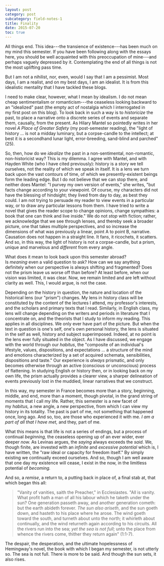 ```yaml
---
layout: post
category: post
subcategory: field-notes-1
title: Finality
date: 2015-07-20
toc: true
---
```


All things end. This idea---the transience of existence---has been much on my mind this semester. If you have been following along with the essays here, you should be well acquainted with this preoccupation of mine---and perhaps vaguely depressed by it. Contemplating the end of all things is not the most uplifting pass time.

But I am not a nihilist, nor, even, would I say that I am a pessimist. Most days, I am a realist, and on my best days, I am an idealist. It is from this idealistic mentality that I have tackled these blogs.

I need to make clear, however, what I mean by idealism. I do not mean cheap sentimentalism or romanticism---the ceaseless looking backward to an "idealized" past (the empty act of nostalgia which I interrogated in my first post on this blog). To look back in such a way is to *historicize* the past, to place a narrative onto a discrete series of events and separate them, causally, from the present. As Hilary Mantel so pointedly writes in her novel *A Place of Greater Safety* (my post-semester reading), the "light of history ... is not a midday luminary, but a corpse-candle to the intellect; at best it is a secondhand lunar light, error-breeding, sand-blind and parched" (25).

So, then, how do we *idealize* the past in a non-sentimental, non-romantic, non-historicist way? This is my dilemma. I agree with Mantel, and with Hayden White (who I have cited previously): history is a story we tell ourselves, not the reality of which we speak in itself. It is a lens we turn back upon the vast contours of time, of which we presently-existent beings form the leading edge. But I do not believe that we can stop there, and neither does Mantel: "I purvey my own version of events," she writes, "but facts change according to your viewpoint. Of course, my characters did not have the blessing of hindsight; they lived from day to day, as best they could. I am not trying to persuade my reader to view events in a particular way, or to draw any particular lessons from them. I have tried to write a novel that gives the reader scope to change opinions, change sympathies: a book that one can think and live inside." We do not *stop* with fiction; rather, we acknowledge that we see through lenses, and thereby seek a broader picture, one that takes multiple perspectives, and so increase the dimensions of what was previously a linear, point A to point B, narrative. Causation does not happen in a straight line. It fans, it ricochets, it scatters. And so, in this way, the light of history is not a corpse-candle, but a prism, unique and marvelous and *different* from every angle.

What does it mean to look back upon this semester abroad? Is *meaning* even a valid question to ask? How can we say anything definitely when our perspective is always shifting and fragmented? Does not the prism leave us worse off than before? At least before, when our vision was limited, it was clear. Now, we remain limited and are left without clarity as well. This, I would argue, is not the case.

Depending on the history in question, the nature and location of the historical lens (our "prism") changes. My lens in history class will be constituted by the content of the lectures I attend, my professor's interests, and the scholars and primary texts that I read. Similarly, in English class, my lens will change depending on the writers and periods in literature that I concentrate on, and the theorists that I study to inform my reading. This applies in all disciplines. We only ever have part of the picture. But when the text in question is one's self, one's own personal history, the lens is situated in the self as well, history and subject superimposed. Indeed, at no point is the lens ever fully situated in the object. As I have discussed, we engage with the world through our *habitus*, the "composite of an individual's lifestyle, values, dispositions, and expectations ... a structure of the mind and emotions characterized by a set of acquired schemata, sensibilities, dispositions and taste." Our experience is *always* prismatic, and only becomes otherwise through an active (conscious or unconscious) process of flattening. In studying English or history then, or in looking back on my own life, the prism actually provides a clearer view, a sharper delineation of events previously lost in the muddied, linear narratives that we construct.

In this way, my semester in France becomes more than a story, beginning, middle, and end, more than a moment, though pivotal, in the grand string of moments that I call my life. Rather, this semester is a new facet of my *habitus,* a new angle, a new perspective, from which I can view my history in its totality. The past is part of me, not something that happened once, long ago. And so, too, are those who experienced it with me. *I am a part of all that I have met,* and they, part of me.

What this means is that life is not a series of endings, but a process of continual *beginning,* the ceaseless opening up of an ever wider, ever deeper *now.* As Levinas argues, the *saying* always exceeds the *said.* We, though finite, are invested with an *infinite* and *excessive potential* which is, I have written, the "raw ideal or capacity for freedom itself." By simply existing we continually exceed ourselves. And so, though I am well aware that one day my existence will cease, I exist in the now, in the limitless potential of *becoming.*

And so, a *remise*, a return to, a putting back in place of, a final stab at, that which began this all:

> "Vanity of vanities, saith the Preacher," in Ecclesiastes. "All is vanity. What profit hath a man of all his labour which he taketh under the sun? One generation passeth away, and another generation cometh: but the earth abideth forever. *The sun also ariseth*, and the sun goeth down, and hasteth to his place where he arose. The wind goeth toward the south, and turneth about unto the north; it whirleth about continually, and the wind returneth again according to his circuits. All the rivers run into the sea; *yet the sea is not full*; unto the place from whence the rivers come, thither they return again" (1:1-7).

The despair, the desperation, and the ultimate hopelessness of Hemingway's novel, the book with which I began my semester, is not utterly so. The sea is not full. There is more to be said. And though the sun sets, it also rises.
